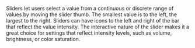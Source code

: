 Sliders let users select a value from a continuous or discrete range of values
by moving the slider thumb. The smallest value is to the left, the largest to
the right. Sliders can have icons to the left and right of the bar that reflect
the value intensity. The interactive nature of the slider makes it a great
choice for settings that reflect intensity levels, such as volume, brightness,
or color saturation.
